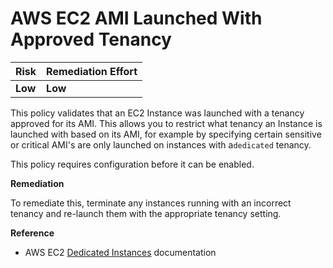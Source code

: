# AWS EC2 AMI Launched With Approved Tenancy

| Risk | Remediation Effort |
| :--- | :--- |
| **Low** | **Low** |

This policy validates that an EC2 Instance was launched with a tenancy approved for its AMI. This allows you to restrict what tenancy an Instance is launched with based on its AMI, for example by specifying certain sensitive or critical AMI's are only launched on instances with a`dedicated` tenancy.

This policy requires configuration before it can be enabled.

**Remediation**

To remediate this, terminate any instances running with an incorrect tenancy and re-launch them with the appropriate tenancy setting.

**Reference**

* AWS EC2 [Dedicated Instances](https://docs.aws.amazon.com/AWSEC2/latest/UserGuide/dedicated-instance.html) documentation

